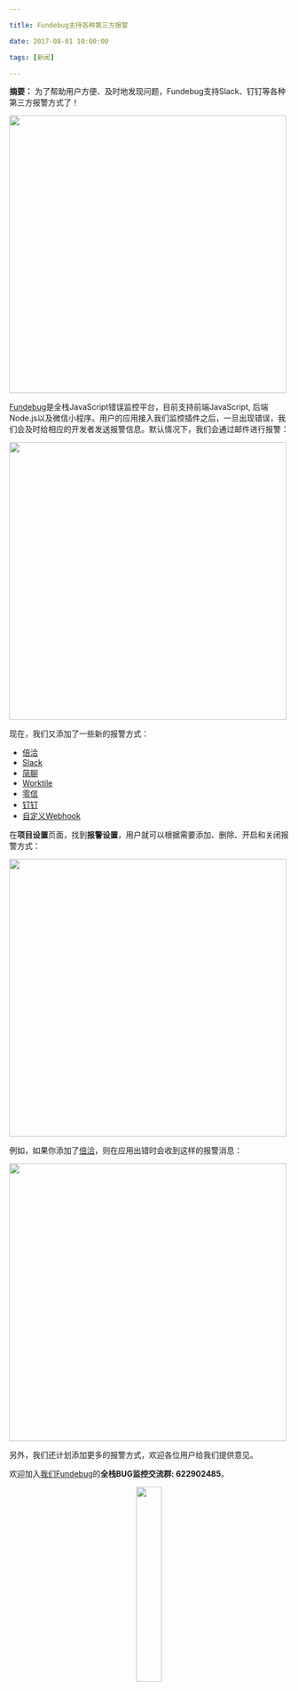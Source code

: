 ```yaml
---

title: Fundebug支持各种第三方报警

date: 2017-08-01 10:00:00

tags: [新闻]

---
```


**摘要：** 为了帮助用户方便、及时地发现问题，Fundebug支持Slack、钉钉等各种第三方报警方式了！

<!-- more -->

<img src="https://image.fundebug.com/blog_20170731_tools.jpg" width="500">

[Fundebug](https://fundebug.com)是全栈JavaScript错误监控平台，目前支持前端JavaScript, 后端Node.js以及微信小程序。用户的应用接入我们监控插件之后，一旦出现错误，我们会及时给相应的开发者发送报警信息。默认情况下，我们会通过邮件进行报警：

<img src="https://image.fundebug.com/blog_20170731_email.png" width="500">

现在，我们又添加了一些新的报警方式：

- [倍洽](https://docs.fundebug.com/alert/bearychat/)
- [Slack](https://docs.fundebug.com/alert/slack/)
- [简聊](https://docs.fundebug.com/alert/jianliao/)
- [Worktile](https://docs.fundebug.com/alert/worktile/)
- [零信](https://docs.fundebug.com/alert/pubu/)
- [钉钉](https://docs.fundebug.com/alert/dingtalk/)
- [自定义Webhook](https://docs.fundebug.com/alert/outgoing/)

在**项目设置**页面，找到**报警设置**，用户就可以根据需要添加、删除、开启和关闭报警方式：

<img src="https://image.fundebug.com/blog_20170731_setting.png" width="500">

例如，如果你添加了[倍洽](https://docs.fundebug.com/alert/bearychat/)，则在应用出错时会收到这样的报警消息：

<img src="https://image.fundebug.com/blog_20170731_bearychat.png" width="500">

另外，我们还计划添加更多的报警方式，欢迎各位用户给我们提供意见。


欢迎加入[我们Fundebug](https://fundebug.com/)的**全栈BUG监控交流群: 622902485**。

<div style="text-align: center;">
<img style="width:30%;" src="https://blog.fundebug.com/images/qq_bug.JPG" />
</div>
